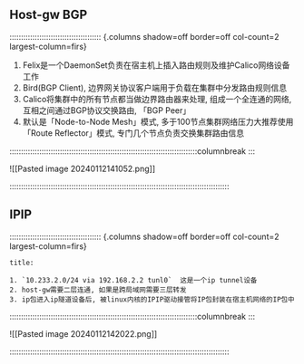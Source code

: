 ## Host-gw BGP
:::::::::::::::::::::::::::::::::::::::: {.columns shadow=off border=off col-count=2 largest-column=firs}

1. Felix是一个DaemonSet负责在宿主机上插入路由规则及维护Calico网络设备工作
2. Bird(BGP Client), 边界网关协议客户端用于负载在集群中分发路由规则信息
3. Calico将集群中的所有节点都当做边界路由器来处理, 组成一个全连通的网络, 互相之间通过BGP协议交换路由, 「BGP Peer」
4. 默认是「Node-to-Node Mesh」模式, 多于100节点集群网络压力大推荐使用「Route Reflector」模式, 专门几个节点负责交换集群路由信息

::::::::::::::::::::::::::::::::::::::::::::::::::::::::::::::::::::::::::::::::::columnbreak
:::

![[Pasted image 20240112141052.png]]

::::::::::::::::::::::::::::::::::::::::::::::::::::::::::::::::::::::::::::::::::::::::::::::::
## IPIP

:::::::::::::::::::::::::::::::::::::::: {.columns shadow=off border=off col-count=2 largest-column=firs}

~~~ad-tips
title:  

1. `10.233.2.0/24 via 192.168.2.2 tunl0`  这是一个ip tunnel设备
2. host-gw需要二层连通, 如果是跨局域网需要三层转发
3. ip包进入ip隧道设备后, 被linux内核的IPIP驱动接管将IP包封装在宿主机网络的IP包中
~~~

::::::::::::::::::::::::::::::::::::::::::::::::::::::::::::::::::::::::::::::::::columnbreak
:::

![[Pasted image 20240112142022.png]]

::::::::::::::::::::::::::::::::::::::::::::::::::::::::::::::::::::::::::::::::::::::::::::::::
